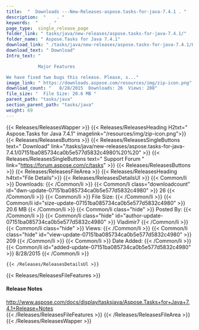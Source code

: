 ```yaml
---
title:  "  Downloads ---New-Releases-aspose.tasks-for-java-7.4.1 . " 
description:  "    . " 
keywords:  "    . " 
page_type:  single_release_page
folder_link: " tasks/java/new-releases/aspose.tasks-for-java-7.4.1/"
folder_name: " Aspose.Tasks for Java 7.4.1"
download_link: " /tasks/java/new-releases/aspose.tasks-for-java-7.4.1/07151ba085734ca0b5e577d5832c4980"
download_text: " Download"
Intro_text: " 

            Major Features

We have fixed two bugs this release. Please, s..."
image_link: " https://downloads.aspose.com/resources/img/zip-icon.png"
download_count: "   8/28/2015  Downloads: 26  Views: 208"
file_size: "  File Size: 20.6 MB "
parent_path: "tasks/java"
section_parent_path: "tasks/java"
weight: 69 
---
```


{{< Releases/ReleasesWapper >}}
  {{< Releases/ReleasesHeading H2txt=" Aspose.Tasks for Java 7.4.1" imagelink="/resources/img/zip-icon.png">}}
  {{< Releases/ReleasesButtons >}}
    {{< Releases/ReleasesSingleButtons text=" Download" link="/tasks/java/new-releases/aspose.tasks-for-java-7.4.1/07151ba085734ca0b5e577d5832c4980%20%20" >}}
    {{< Releases/ReleasesSingleButtons text=" Support Forum " link="https://forum.aspose.com/c/tasks" >}}
  {{< Releases/ReleasesButtons >}}
  {{< Releases/ReleasesFileArea >}}
    {{< Releases/ReleasesHeading h4txt="File Details">}}
    {{< Releases/ReleasesDetailsUl >}}
            {{< Common/li  >}} Downloads: {{< /Common/li >}} 
      {{< Common/li class="downloadcount" id="dwn-update-07151ba085734ca0b5e577d5832c4980" >}} 26 {{< /Common/li >}} 
      {{< Common/li  >}} File Size: {{< /Common/li >}} 
      {{< Common/li id="size-update-07151ba085734ca0b5e577d5832c4980" >}} 20.6 MB {{< /Common/li >}} 
      {{< Common/li  class="hide" >}} Posted By: {{< /Common/li >}} 
      {{< Common/li class="hide" id="author-update-07151ba085734ca0b5e577d5832c4980" >}} Vladimir7 {{< /Common/li >}} 
      {{< Common/li class="hide"  >}} Views: {{< /Common/li >}} 
      {{< Common/li class="hide" id="view-update-07151ba085734ca0b5e577d5832c4980" >}} 209 {{< /Common/li >}} 
      {{< Common/li  >}} Date Added: {{< /Common/li >}} 
      {{< Common/li id="added-update-07151ba085734ca0b5e577d5832c4980" >}} 8/28/2015 {{< /Common/li >}} 

    {{< /Releases/ReleasesDetailsUl >}}

  {{< Releases/ReleasesFileFeatures >}}
      <h4>Release Notes</h4><div><a href="http://www.aspose.com/docs/display/tasksjava/Aspose.Tasks+for+Java+7.4.1+Release+Notes">http://www.aspose.com/docs/display/tasksjava/Aspose.Tasks+for+Java+7.4.1+Release+Notes</a></div>
  {{< /Releases/ReleasesFileFeatures >}}
 {{< /Releases/ReleasesFileArea >}}
{{< /Releases/ReleasesWapper >}}


